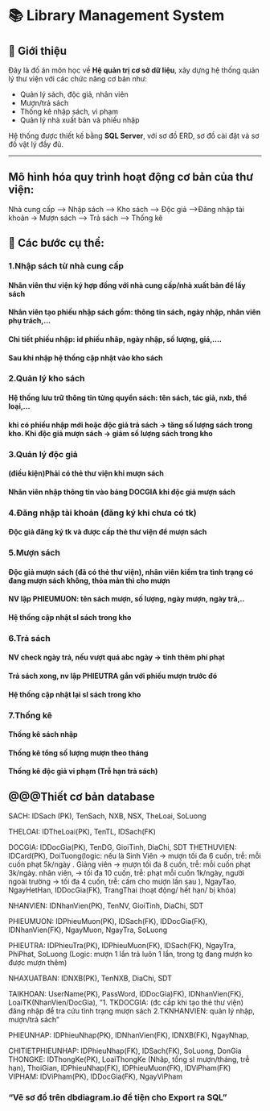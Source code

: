 
# 📚 Library Management System

## 📝 Giới thiệu
Đây là đồ án môn học về **Hệ quản trị cơ sở dữ liệu**, xây dựng hệ thống quản lý thư viện với các chức năng cơ bản như:

- Quản lý sách, độc giả, nhân viên
- Mượn/trả sách
- Thống kê nhập sách, vi phạm
- Quản lý nhà xuất bản và phiếu nhập

Hệ thống được thiết kế bằng **SQL Server**, với sơ đồ ERD, sơ đồ cài đặt và sơ đồ vật lý đầy đủ.

---
## Mô hình hóa quy trình hoạt động cơ bản của thư viện:

Nhà cung cấp --> Nhập sách --> Kho sách --> Độc giả -->Đăng nhập tài khoản -> Mượn sách --> Trả sách --> Thống kê

## 📑 Các bước cụ thể:

### 1.Nhập sách từ nhà cung cấp
#### Nhân viên thư viện ký hợp đồng với nhà cung cấp/nhà xuất bản để lấy sách
####  Nhân viên tạo phiếu nhập sách gồm: thông tin sách, ngày nhập, nhân viên phụ trách,...
####  Chi tiết phiếu nhập: id phiếu nhâp, ngày nhập, số lượng, giá,....
####  Sau khi nhập hệ thống cập nhật vào kho sách
### 2.Quản lý kho sách
####  Hệ thống lưu trữ thông tin từng quyển sách: tên sách, tác giả, nxb, thể loại,...	
####  khi có phiếu nhập mới hoặc độc giả trả sách -> tăng số lượng sách trong kho. Khi độc giả 	mượn sách -> giảm số  lượng sách trong kho
### 3.Quản lý độc giả
#### (điều kiện)Phải có thẻ thư viện khi mượn sách 
#### Nhân viên nhập thông tin vào bảng DOCGIA  khi độc giả mượn sách
### 4.Đăng nhập tài khoản (đăng ký khi chưa có tk)
#### Độc giả đăng ký tk và được cấp thẻ thư viện để mượn sách
### 5.Mượn sách
#### Độc giả mượn sách (đã có thẻ thư viện), nhân viên kiểm tra tình trạng có đang mượn sách 	không, thỏa mản thì cho mượn
#### NV lập PHIEUMUON: tên sách mượn, số lượng, ngày mượn, ngày trả,..
#### Hệ thống cập nhật sl sách trong kho
### 6.Trả sách
#### NV check ngày trả, nếu vượt quá abc ngày -> tính thêm phí phạt
#### Trả sách xong, nv lập PHIEUTRA gắn với phiếu mượn trước đó
#### Hệ thống cập nhật lại sl sách trong kho
### 7.Thống kê
#### Thống kê sách nhập
#### Thống kê tổng số lượng mượn theo tháng
#### Thống kê độc giả vi phạm (Trễ hạn trả sách)

## @@@Thiết cơ bản database
SACH: IDSach (PK), TenSach, NXB, NSX, TheLoai, SoLuong

THELOAI: IDTheLoai(PK), TenTL, IDSach(FK)

DOCGIA: IDDocGia(PK), TenDG, GioiTinh, DiaChi, SDT
THETHUVIEN: IDCard(PK), DoiTuong(logic: nếu là Sinh Viên -> mượn tối đa 6 cuốn, trễ: mỗi cuốn phạt 5k/ngày . Giảng viên -> mượn tối đa 8 cuốn, trễ: mỗi cuốn phạt 3k/ngày.  nhân viên, -> tối đa 10 cuốn, trễ: phạt mỗi cuốn 1k/ngày, người ngoài trường -> tối đa 4 cuốn, trễ: cấm cho mượn lần sau ), NgayTao, NgayHetHan, IDDocGia(FK), TrangThai (hoạt động/ hết hạn/ bị khóa)

NHANVIEN: IDNhanVien(PK), TenNV, GioiTinh, DiaChi, SDT

PHIEUMUON: IDPhieuMuon(PK), IDSach(FK), IDDocGia(FK), IDNhanVien(FK), NgayMuon, NgayTra, SoLuong

PHIEUTRA: IDPhieuTra(PK), IDPhieuMuon(FK), IDSach(FK),  NgayTra, PhiPhat, SoLuong (Logic: mượn 1 lần trả luôn 1 lần, trong tg đang mượn ko được mượn thêm)

NHAXUATBAN: IDNXB(PK), TenNXB, DiaChi, SDT

TAIKHOAN: UserName(PK), PassWord, IDDocGia)FK), IDNhanVien(FK),  LoaiTK(NhanVien/DocGia), 
”1. TKDOCGIA: (đc cấp khi tạo thẻ thư viện) đăng nhập để tra cứu tình trạng mượn sách
2.TKNHANVIEN: quản lý nhập, mượn/trả sách”

PHIEUNHAP: IDPhieuNhap(PK), IDNhanVien(FK), IDNXB(FK), NgayNhap,

CHITIETPHIEUNHAP: IDPhieuNhap(FK), IDSach(FK), SoLuong, DonGia
THONGKE: IDThongKe(PK), LoaiThongKe (Nhâp, tổng sl mượn/tháng, trễ hạn), ThoiGian, IDPhieuNhap(FK), IDPhieuMuon(FK), IDViPham(FK)
VIPHAM: IDViPham(PK), IDDocGia(FK), NgayViPham

### “Vẽ sơ đồ trên dbdiagram.io để tiện cho Export ra SQL”
